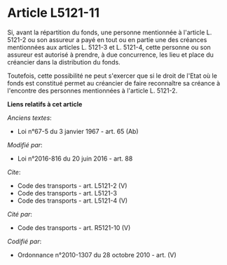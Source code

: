 # Article L5121-11

Si, avant la répartition du fonds, une personne mentionnée à l'article L. 5121-2 ou son assureur a payé en tout ou en partie
une des créances mentionnées aux articles L. 5121-3 et L. 5121-4, cette personne ou son assureur est autorisé à prendre, à
due concurrence, les lieu et place du créancier dans la distribution du fonds. 

Toutefois, cette possibilité ne peut s'exercer que si le droit de l'Etat où le fonds est constitué permet au créancier de
faire reconnaître sa créance à l'encontre des personnes mentionnées à l'article L. 5121-2.

**Liens relatifs à cet article**

_Anciens textes_:

  - Loi n°67-5 du 3 janvier 1967 - art. 65 (Ab)

_Modifié par_:

  - Loi n°2016-816 du 20 juin 2016 - art. 88

_Cite_:

  - Code des transports - art. L5121-2 (V)
  - Code des transports - art. L5121-3
  - Code des transports - art. L5121-4 (V)

_Cité par_:

  - Code des transports - art. R5121-10 (V)

_Codifié par_:

  - Ordonnance n°2010-1307 du 28 octobre 2010 - art. (V)
